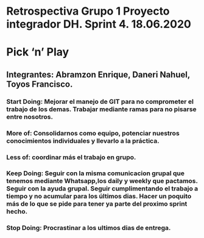 # Retrospectiva Grupo 1 Proyecto integrador DH. Sprint 4. 18.06.2020

# Pick ‘n’ Play

## Integrantes: Abramzon Enrique, Daneri Nahuel, Toyos Francisco.

### Start Doing: Mejorar el manejo de GIT para no comprometer el trabajo de los demas. Trabajar mediante ramas para no pisarse entre nosotros. 
### More of: Consolidarnos como equipo, potenciar nuestros conocimientos individuales y llevarlo a la práctica.
### Less of: coordinar más el trabajo en grupo.
### Keep Doing: Seguir con la misma comunicacion grupal que tenemos mediante Whatsapp,los daily y weekly que pactamos. Seguir con la ayuda grupal. Seguir cumplimentando el trabajo a tiempo y no acumular para los últimos dias. Hacer un poquito más de lo que se pide para tener ya parte del proximo sprint hecho.
### Stop Doing: Procrastinar a los ultimos dias de entrega.